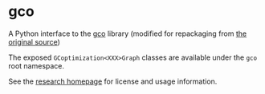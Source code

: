 # gco
A Python interface to the [gco](https://github.com/agoose77/gco-v3.0) library (modified for repackaging from [the original source](https://vision.cs.uwaterloo.ca/code/))

The exposed `GCoptimization<XXX>Graph` classes are available under the `gco` root namespace.

See the [research homepage](https://vision.cs.uwaterloo.ca/code/) for license and usage information.
